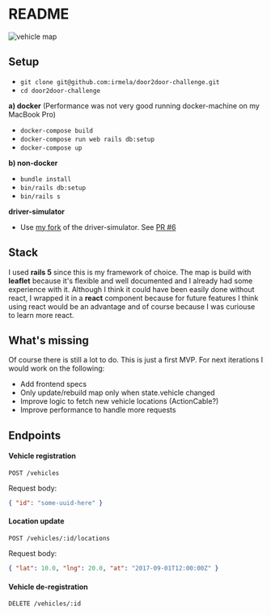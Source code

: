 # README

![vehicle map](https://github.com/irmela/door2door-challenge/raw/master/vehicle_map.gif)

## Setup

* `git clone git@github.com:irmela/door2door-challenge.git`
* `cd door2door-challenge`

**a) docker**
(Performance was not very good running docker-machine on my MacBook Pro)
* `docker-compose build`
* `docker-compose run web rails db:setup`
* `docker-compose up`

**b) non-docker**
* `bundle install`
* `bin/rails db:setup`
* `bin/rails s`

**driver-simulator**
* Use [my fork](https://github.com/irmela/fullstack-code-challenge) of the driver-simulator. See [PR #6](https://github.com/door2door-io/fullstack-code-challenge/pull/6)

## Stack
I used **rails 5** since this is my framework of choice. The map is build with **leaflet** because it's flexible and well documented and I already had some experience with it. Although I think it could have been easily done without react, I wrapped it in a **react** component because for future features I think using react would be an advantage and of course because I was curiouse to learn more react.

## What's missing
Of course there is still a lot to do. This is just a first MVP. For next iterations I would work on the following:
* Add frontend specs
* Only update/rebuild map only when state.vehicle changed
* Improve logic to fetch new vehicle locations (ActionCable?)
* Improve performance to handle more requests

## Endpoints

#### Vehicle registration

`POST /vehicles`

Request body:

```json
{ "id": "some-uuid-here" }
```

#### Location update

`POST /vehicles/:id/locations`

Request body:

```json
{ "lat": 10.0, "lng": 20.0, "at": "2017-09-01T12:00:00Z" }
```

#### Vehicle de-registration

`DELETE /vehicles/:id`
